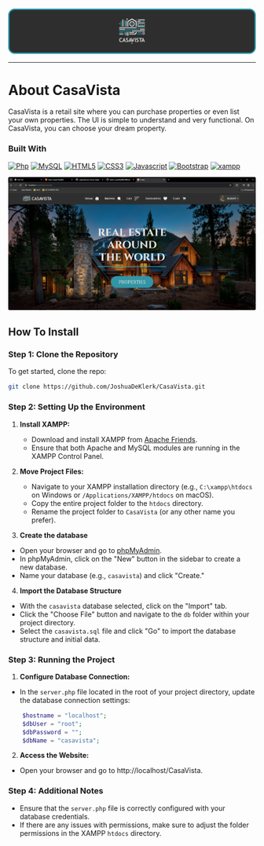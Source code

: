 ![CasaVista Header Image](./Assets/ReadMe/CasaVistaHeader.png)

- - - -

# About CasaVista

CasaVista is a retail site where you can purchase properties or even list your own properties. The UI is simple to understand and very functional. On CasaVista, you can choose your dream property.

### Built With
[![Php](https://img.shields.io/badge/PHP-001440?style=for-the-badge&logo=php&logoColor=#777BB4)](https://www.php.net/docs.php)
[![MySQL](https://img.shields.io/badge/MYSQL-5B5B5B?style=for-the-badge&logo=mysql&logoColor=white)](https://www.php.net/docs.php)
[![HTML5](https://img.shields.io/badge/HTML-e34c26?style=for-the-badge&logo=html5&logoColor=white)](https://html.spec.whatwg.org/multipage/)
[![CSS3](https://img.shields.io/badge/CSS-563d7c?style=for-the-badge&logo=css3&logoColor=white)](https://developer.mozilla.org/en-US/docs/Web/CSS)
[![Javascript](https://img.shields.io/badge/Javascript-323330?style=for-the-badge&logo=javascript&logoColor=F7DF1E)](https://www.javascript.com/)
[![Bootstrap](https://img.shields.io/badge/Bootstrap-563D7C?style=for-the-badge&logo=bootstrap&logoColor=white)](https://getbootstrap.com/)
[![xampp](https://img.shields.io/badge/xampp-750000?style=for-the-badge&logo=xampp&logoColor=#FB7A24)](https://www.php.net/docs.php)

![CasaVista Home Image](./Assets/ReadMe/HomePage.png)

## How To Install

### Step 1: Clone the Repository

To get started, clone the repo:
```bash
git clone https://github.com/JoshuaDeKlerk/CasaVista.git
```

### Step 2: Setting Up the Environment

1. **Install XAMPP:**
   - Download and install XAMPP from [Apache Friends](https://www.apachefriends.org/index.html).
   - Ensure that both Apache and MySQL modules are running in the XAMPP Control Panel.

2. **Move Project Files:**
   - Navigate to your XAMPP installation directory (e.g., `C:\xampp\htdocs` on Windows or `/Applications/XAMPP/htdocs` on macOS).
   - Copy the entire project folder to the `htdocs` directory. 
   - Rename the project folder to `CasaVista` (or any other name you prefer).

3. **Create the database**
- Open your browser and go to [phpMyAdmin](http://localhost/phpmyadmin).
- In phpMyAdmin, click on the "New" button in the sidebar to create a new database.
- Name your database (e.g., `casavista`) and click "Create."

4. **Import the Database Structure**

- With the `casavista` database selected, click on the "Import" tab.
- Click the "Choose File" button and navigate to the `db` folder within your project directory.
- Select the `casavista.sql` file and click "Go" to import the database structure and initial data.

### Step 3: Running the Project

1. **Configure Database Connection:**
- In the `server.php` file located in the root of your project directory, update the database connection settings:
```php
    $hostname = "localhost";
    $dbUser = "root";
    $dbPassword = "";
    $dbName = "casavista";
```

2. **Access the Website:**
-   Open your browser and go to http://localhost/CasaVista.

### Step 4: Additional Notes
- Ensure that the `server.php` file is correctly configured with your database credentials.
- If there are any issues with permissions, make sure to adjust the folder permissions in the XAMPP `htdocs` directory.